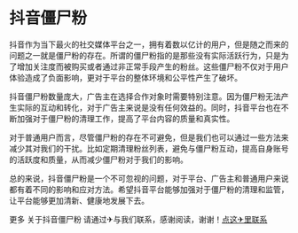 # 抖音僵尸粉

抖音作为当下最火的社交媒体平台之一，拥有着数以亿计的用户，但是随之而来的问题之一就是僵尸粉的存在。所谓的僵尸粉指的是那些没有实际活跃行为，只是为了增加关注度而被购买或者通过非正常手段产生的粉丝。这些僵尸粉不仅对于用户体验造成了负面影响，更对于平台的整体环境和公平性产生了破坏。

抖音僵尸粉数量庞大，广告主在选择合作对象时需要特别注意。因为僵尸粉无法产生实际的互动和转化，对于广告主来说是没有任何效益的。同时，抖音平台也在不断加强对于僵尸粉的清理工作，提高了平台内容的质量和真实性。

对于普通用户而言，尽管僵尸粉的存在不可避免，但是我们也可以通过一些方法来减少其对我们的干扰。比如定期清理粉丝列表，避免与僵尸粉互动，提高自身账号的活跃度和质量，从而减少僵尸粉对于我们的影响。

总的来说，抖音僵尸粉是一个不可忽视的问题，对于平台、广告主和普通用户来说都有着不同的影响和应对方法。希望抖音平台能够加强对于僵尸粉的清理和监管，让平台能够更加清新、健康地发展下去。

更多 关于抖音僵尸粉 请通过✈与我们联系，感谢阅读，谢谢！[点这✈里联系](https://b.k02.cc)
